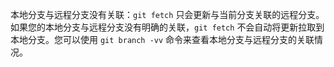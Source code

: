 本地分支与远程分支没有关联：`git fetch` 只会更新与当前分支关联的远程分支。如果您的本地分支与远程分支没有明确的关联，`git fetch` 不会自动将更新拉取到本地分支。您可以使用 `git branch -vv` 命令来查看本地分支与远程分支的关联情况。
